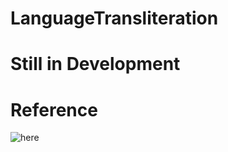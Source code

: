 # LanguageTransliteration

# Still in Development

# Reference
![here](https://keras.io/examples/nlp/lstm_seq2seq/#download-the-data)
